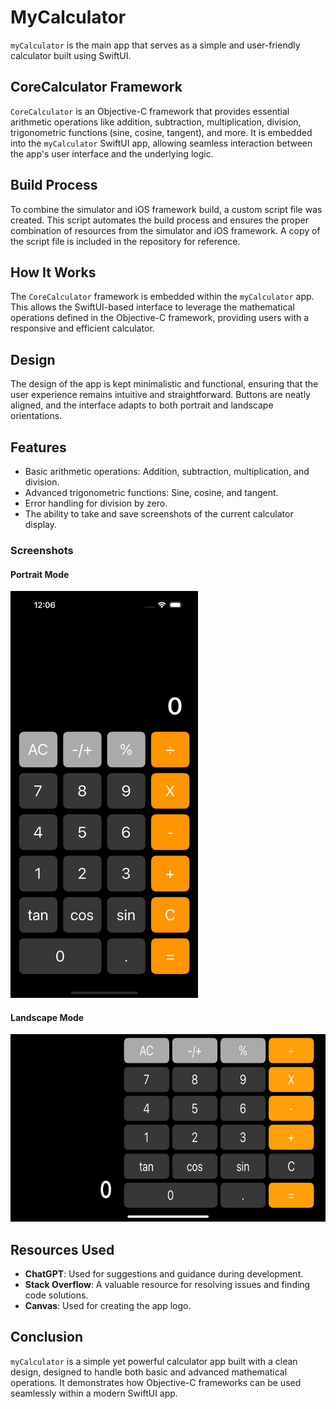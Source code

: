 # MyCalculator

`myCalculator` is the main app that serves as a simple and user-friendly calculator built using SwiftUI.

## CoreCalculator Framework

`CoreCalculator` is an Objective-C framework that provides essential arithmetic operations like addition, subtraction, multiplication, division, trigonometric functions (sine, cosine, tangent), and more. It is embedded into the `myCalculator` SwiftUI app, allowing seamless interaction between the app's user interface and the underlying logic.

## Build Process

To combine the simulator and iOS framework build, a custom script file was created. This script automates the build process and ensures the proper combination of resources from the simulator and iOS framework. A copy of the script file is included in the repository for reference.

## How It Works

The `CoreCalculator` framework is embedded within the `myCalculator` app. This allows the SwiftUI-based interface to leverage the mathematical operations defined in the Objective-C framework, providing users with a responsive and efficient calculator.

## Design

The design of the app is kept minimalistic and functional, ensuring that the user experience remains intuitive and straightforward. Buttons are neatly aligned, and the interface adapts to both portrait and landscape orientations.

## Features

- Basic arithmetic operations: Addition, subtraction, multiplication, and division.
- Advanced trigonometric functions: Sine, cosine, and tangent.
- Error handling for division by zero.
- The ability to take and save screenshots of the current calculator display.

### Screenshots

#### Portrait Mode

<img src="Images/calculator_portrait_screenshot.png" alt="Portrait Mode Screenshot" width="300"/>

#### Landscape Mode

<img src="Images/calculator_landscape_screenshot.jpeg" alt="Landscape Mode Screenshot" height="300"/>

## Resources Used

- **ChatGPT**: Used for suggestions and guidance during development.
- **Stack Overflow**: A valuable resource for resolving issues and finding code solutions.
- **Canvas**: Used for creating the app logo.

## Conclusion

`myCalculator` is a simple yet powerful calculator app built with a clean design, designed to handle both basic and advanced mathematical operations. It demonstrates how Objective-C frameworks can be used seamlessly within a modern SwiftUI app.
